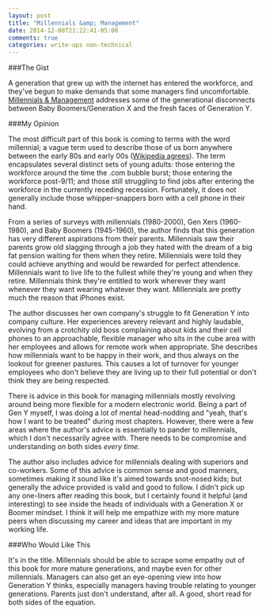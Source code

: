 ```yaml
---
layout: post
title: "Millennials &amp; Management"
date: 2014-12-08T21:22:41-05:00
comments: true
categories: write-ups non-technical
---
```


###The Gist

A generation that grew up with the internet has entered the workforce, and they've begun to make demands that some managers find uncomfortable. [Millennials & Management][the-book] addresses some of the generational disconnects between Baby Boomers/Generation X and the fresh faces of Generation Y.

###My Opinion

The most difficult part of this book is coming to terms with the word millennial; a vague term used to describe those of us born anywhere between the early 80s and early 00s ([Wikipedia agrees](https://en.wikipedia.org/wiki/Millennials)). The term encapsulates several distinct sets of young adults: those entering the workforce around the time the .com bubble burst; those entering the workforce post-9/11; and those still struggling to find jobs after entering the workforce in the currently receding recession. Fortunately, it does not generally include those whipper-snappers born with a cell phone in their hand.

From a series of surveys with millennials (1980-2000), Gen Xers (1960-1980), and Baby Boomers (1945-1960), the author finds that this generation has very different aspirations from their parents. Millennials saw their parents grow old slagging through a job they hated with the dream of a big fat pension waiting for them when they retire. Millennials were told they could achieve anything and would be rewarded for perfect attendence. Millennials want to live life to the fullest while they're young and when they retire. Millennials think they're entitled to work wherever they want whenever they want wearing whatever they want. Millennials are pretty much the reason that iPhones exist.

The author discusses her own company's struggle to fit Generation Y into company culture. Her experiences arevery relevant and highly laudable, evolving from a crotchity old boss complaining about kids and their cell phones to an approachable, flexible manager who sits in the cube area with her employees and allows for remote work when appropriate. She describes how millennials want to be happy in their work, and thus always on the lookout for greener pastures. This causes a lot of turnover for younger employees who don't believe they are living up to their full potential or don't think they are being respected.

There is advice in this book for managing millennials mostly revolving around being more flexible for a modern electronic world. Being a part of Gen Y myself, I was doing a lot of mental head-nodding and "yeah, that's how I want to be treated" during most chapters. However, there were a few areas where the author's advice is essentially to pander to millennials, which I don't necessarily agree with. There needs to be compromise and understanding on both sides _every time_.

The author also includes advice for millennials dealing with superiors and co-workers. Some of this advice is common sense and good manners, sometimes making it sound like it's aimed towards snot-nosed kids; but generally the advice provided is valid and good to follow. I didn't pick up any one-liners after reading this book, but I certainly found it helpful (and interesting) to see inside the heads of individuals with a Generation X or Boomer mindset. I think it will help me empathize with my more mature peers when discussing my career and ideas that are important in my working life.

###Who Would Like This

It's in the title. Millennials should be able to scrape some empathy out of this book for more mature generations, and maybe even for other millennials. Managers can also get an eye-opening view into how Generation Y thinks, especially managers having trouble relating to younger generations. Parents just don't understand, after all. A good, short read for both sides of the equation.

[the-book]: http://amzn.to/12kiG2J
